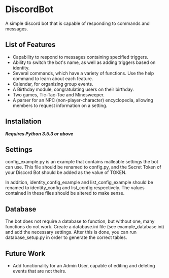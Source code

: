 # DiscordBot
A simple discord bot that is capable of responding to commands and messages.

## List of Features

- Capability to respond to messages containing specified triggers.
- Ability to switch the bot's name, as well as adding triggers based on identity.
- Several commands, which have a variety of functions.
Use the help command to learn about each feature.
- Calendar, for organizing group events.
- A Birthday module, congratulating users on their birthday.
- Two games, Tic-Tac-Toe and Minesweeper.
- A parser for an NPC (non-player-character) encyclopedia, allowing members to request information on a setting.


## Installation
***Requires Python 3.5.3 or above***


## Settings
config_example.py is an example that contains malleable settings the bot can use.
This file should be renamed to config.py, and the Secret Token of your Discord Bot should be added as the value of TOKEN.

In addition, identity_config_example and list_config_example should be renamed to identity_config and list_config respectively.
The values contained in these files should be altered to make sense.

## Database
The bot does not require a database to function, but without one, many functions do not work.
Create a database.ini file (see example_database.ini) and add the necessary settings.
After this is done, you can run database_setup.py in order to generate the correct tables.

## Future Work
- Add functionality for an Admin User, capable of editing and deleting events that are not theirs.
